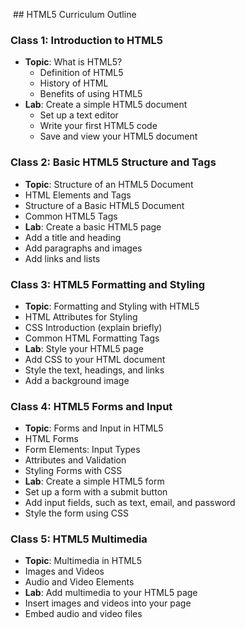 
﻿﻿ ## HTML5 Curriculum Outline

### Class 1: Introduction to HTML5

- **Topic**: What is HTML5?
  - Definition of HTML5
  - History of HTML
  - Benefits of using HTML5
- **Lab**: Create a simple HTML5 document
  - Set up a text editor
  - Write your first HTML5 code
  - Save and view your HTML5 document

### Class 2: Basic HTML5 Structure and Tags

- **Topic**: Structure of an HTML5 Document
 - HTML Elements and Tags
 - Structure of a Basic HTML5 Document
 - Common HTML5 Tags
- **Lab**: Create a basic HTML5 page
 - Add a title and heading
 - Add paragraphs and images
 - Add links and lists

### Class 3: HTML5 Formatting and Styling

- **Topic**: Formatting and Styling with HTML5
 - HTML Attributes for Styling
 - CSS Introduction (explain briefly)
 - Common HTML Formatting Tags
- **Lab**: Style your HTML5 page
 - Add CSS to your HTML document
 - Style the text, headings, and links
 - Add a background image

### Class 4: HTML5 Forms and Input

- **Topic**: Forms and Input in HTML5
 - HTML Forms
 - Form Elements: Input Types
 - Attributes and Validation
 - Styling Forms with CSS
- **Lab**: Create a simple HTML5 form
 - Set up a form with a submit button
 - Add input fields, such as text, email, and password
 - Style the form using CSS

### Class 5: HTML5 Multimedia

- **Topic**: Multimedia in HTML5
 - Images and Videos
 - Audio and Video Elements
- **Lab**: Add multimedia to your HTML5 page
 - Insert images and videos into your page
 - Embed audio and video files
